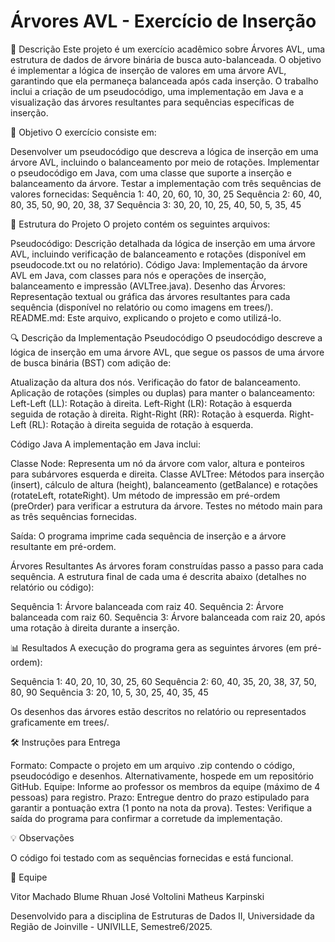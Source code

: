 # Árvores AVL - Exercício de Inserção
📝 Descrição
Este projeto é um exercício acadêmico sobre Árvores AVL, uma estrutura de dados de árvore binária de busca auto-balanceada. O objetivo é implementar a lógica de inserção de valores em uma árvore AVL, garantindo que ela permaneça balanceada após cada inserção. O trabalho inclui a criação de um pseudocódigo, uma implementação em Java e a visualização das árvores resultantes para sequências específicas de inserção.

🎯 Objetivo
O exercício consiste em:

Desenvolver um pseudocódigo que descreva a lógica de inserção em uma árvore AVL, incluindo o balanceamento por meio de rotações.
Implementar o pseudocódigo em Java, com uma classe que suporte a inserção e balanceamento da árvore.
Testar a implementação com três sequências de valores fornecidas:
Sequência 1: 40, 20, 60, 10, 30, 25
Sequência 2: 60, 40, 80, 35, 50, 90, 20, 38, 37
Sequência 3: 30, 20, 10, 25, 40, 50, 5, 35, 45


📂 Estrutura do Projeto
O projeto contém os seguintes arquivos:

Pseudocódigo: Descrição detalhada da lógica de inserção em uma árvore AVL, incluindo verificação de balanceamento e rotações (disponível em pseudocode.txt ou no relatório).
Código Java: Implementação da árvore AVL em Java, com classes para nós e operações de inserção, balanceamento e impressão (AVLTree.java).
Desenho das Árvores: Representação textual ou gráfica das árvores resultantes para cada sequência (disponível no relatório ou como imagens em trees/).
README.md: Este arquivo, explicando o projeto e como utilizá-lo.


🔍 Descrição da Implementação
Pseudocódigo
O pseudocódigo descreve a lógica de inserção em uma árvore AVL, que segue os passos de uma árvore de busca binária (BST) com adição de:

Atualização da altura dos nós.
Verificação do fator de balanceamento.
Aplicação de rotações (simples ou duplas) para manter o balanceamento:
Left-Left (LL): Rotação à direita.
Left-Right (LR): Rotação à esquerda seguida de rotação à direita.
Right-Right (RR): Rotação à esquerda.
Right-Left (RL): Rotação à direita seguida de rotação à esquerda.



Código Java
A implementação em Java inclui:

Classe Node: Representa um nó da árvore com valor, altura e ponteiros para subárvores esquerda e direita.
Classe AVLTree:
Métodos para inserção (insert), cálculo de altura (height), balanceamento (getBalance) e rotações (rotateLeft, rotateRight).
Um método de impressão em pré-ordem (preOrder) para verificar a estrutura da árvore.
Testes no método main para as três sequências fornecidas.


Saída: O programa imprime cada sequência de inserção e a árvore resultante em pré-ordem.

Árvores Resultantes
As árvores foram construídas passo a passo para cada sequência. A estrutura final de cada uma é descrita abaixo (detalhes no relatório ou código):

Sequência 1: Árvore balanceada com raiz 40.
Sequência 2: Árvore balanceada com raiz 60.
Sequência 3: Árvore balanceada com raiz 20, após uma rotação à direita durante a inserção.


📊 Resultados
A execução do programa gera as seguintes árvores (em pré-ordem):

Sequência 1: 40, 20, 10, 30, 25, 60
Sequência 2: 60, 40, 35, 20, 38, 37, 50, 80, 90
Sequência 3: 20, 10, 5, 30, 25, 40, 35, 45

Os desenhos das árvores estão descritos no relatório ou representados graficamente em trees/.

🛠️ Instruções para Entrega

Formato: Compacte o projeto em um arquivo .zip contendo o código, pseudocódigo e desenhos. Alternativamente, hospede em um repositório GitHub.
Equipe: Informe ao professor os membros da equipe (máximo de 4 pessoas) para registro.
Prazo: Entregue dentro do prazo estipulado para garantir a pontuação extra (1 ponto na nota da prova).
Testes: Verifique a saída do programa para confirmar a corretude da implementação.


💡 Observações

O código foi testado com as sequências fornecidas e está funcional.


👥 Equipe

Vitor Machado Blume
Rhuan José Voltolini
Matheus Karpinski


Desenvolvido para a disciplina de Estruturas de Dados II, Universidade da Região de Joinville - UNIVILLE, Semestre6/2025.
